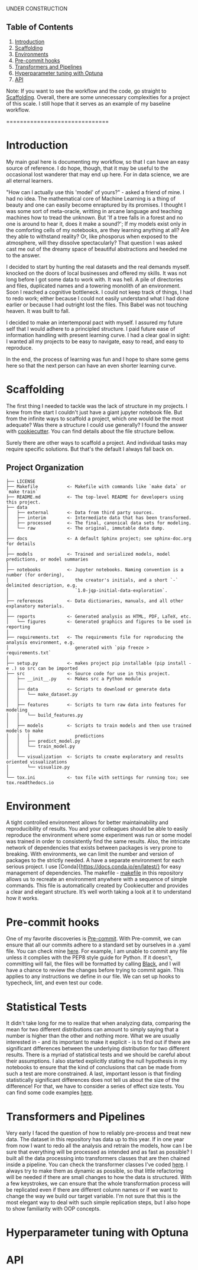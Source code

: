UNDER CONSTRUCTION

## Table of Contents

1. [Introduction](#Introduction)
2. [Scaffolding](#Scaffolding)
3. [Environments](#Environments)
4. [Pre-commit hooks](#pre-commit-hooks)
5. [Transformers and Pipelines](#Transformers-and-Pipelines)
6. [Hyperparameter tuning with Optuna](#Hyperparameter-tuning-with-Optuna)
7. [API](#API)

</small> Note: If you want to see the workflow and the code, go straight to [Scaffolding](#Scaffolding). Overall, there are some unnecessary complexities for a project of this scale. I still hope that it serves as an example of my baseline workflow.</small>

==============================

# Introduction

My main goal here is documenting my workflow, so that I can have an easy source of reference. I do hope, though, that it may be useful to the occasional lost wanderer that may end up here. For in data science, we are all eternal learners.

"How can I actually use this 'model' of yours?" - asked a friend of mine. I had no idea. The mathematical core of Machine Learning is a thing of beauty and one can easily become enraptured by its promises. I thought I was some sort of meta-oracle, writting in arcane language and teaching machines how to tread the unknown. But 'If a tree falls in a forest and no one is around to hear it, does it make a sound?'; If my models exist only in the comforting cells of my notebooks, are they learning anything at all? Are they able to withstand reality? Or, like phosporus when exposed to the atmosphere, will they dissolve spectacularly? That question I was asked cast me out of the dreamy space of beautiful abstractions and heeded me to the answer. 

I decided to start by hunting the real datasets and the real demands myself. knocked on the doors of local businesses and offered my skills. It was not long before I got some data to work with. It was hell. A pile of directories and files, duplicated names and a towering monolith of an environment. Soon I reached a cognitive bottleneck. I could not keep track of things, I had to redo work; either because I could not easily understand what I had done earlier or because I had outright lost the files. This Babel was not touching heaven. It was built to fall.

I decided to make an intertemporal pact with myself. I assured my future self that I would adhere to a principled structure. I paid future ease of information handling with present learning curve. I had a clear goal in sight: I wanted all my projects to be easy to navigate, easy to read, and easy to reproduce. 

In the end, the process of learning was fun and I hope to share some gems here so that the next person can have an even shorter learning curve. 

# Scaffolding 

The first thing I needed to tackle was the lack of structure in my projects. I knew from the start I couldn't just have a giant jupyter notebook file. But from the infinite ways to scaffold a project, which one would be the most adequate? Was there a structure I could use generally? I found the answer with [cookiecutter](https://drivendata.github.io/cookiecutter-data-science/). You can find details about the file structure bellow. 


Surely there are other ways to scaffold a project. And individual tasks may require specific solutions. But that's the default I always fall back on. 




Project Organization
------------

    ├── LICENSE
    ├── Makefile           <- Makefile with commands like `make data` or `make train`
    ├── README.md          <- The top-level README for developers using this project.
    ├── data
    │   ├── external       <- Data from third party sources.
    │   ├── interim        <- Intermediate data that has been transformed.
    │   ├── processed      <- The final, canonical data sets for modeling.
    │   └── raw            <- The original, immutable data dump.
    │
    ├── docs               <- A default Sphinx project; see sphinx-doc.org for details
    │
    ├── models             <- Trained and serialized models, model predictions, or model summaries
    │
    ├── notebooks          <- Jupyter notebooks. Naming convention is a number (for ordering),
    │                         the creator's initials, and a short `-` delimited description, e.g.
    │                         `1.0-jqp-initial-data-exploration`.
    │
    ├── references         <- Data dictionaries, manuals, and all other explanatory materials.
    │
    ├── reports            <- Generated analysis as HTML, PDF, LaTeX, etc.
    │   └── figures        <- Generated graphics and figures to be used in reporting
    │
    ├── requirements.txt   <- The requirements file for reproducing the analysis environment, e.g.
    │                         generated with `pip freeze > requirements.txt`
    │
    ├── setup.py           <- makes project pip installable (pip install -e .) so src can be imported
    ├── src                <- Source code for use in this project.
    │   ├── __init__.py    <- Makes src a Python module
    │   │
    │   ├── data           <- Scripts to download or generate data
    │   │   └── make_dataset.py
    │   │
    │   ├── features       <- Scripts to turn raw data into features for modeling
    │   │   └── build_features.py
    │   │
    │   ├── models         <- Scripts to train models and then use trained models to make
    │   │   │                 predictions
    │   │   ├── predict_model.py
    │   │   └── train_model.py
    │   │
    │   └── visualization  <- Scripts to create exploratory and results oriented visualizations
    │       └── visualize.py
    │
    └── tox.ini            <- tox file with settings for running tox; see tox.readthedocs.io


# Environment 

A tight controlled environment allows for better maintainability and reproducibility of results. You and your colleagues should be able to easily reproduce the environment where some experiment was run or some model was trained in order to consistently find the same results. Also, the intricate network of dependencies that exists between packages is very prone to breaking. With environments, we can limit the number and version of packages to the strictly needed. A have a separate environment for each serious project. I use [Conda]{https://docs.conda.io/en/latest/} for easy management of dependencies.
The makefile - [makefile](/Makefile) in this repository allows us to recreate an environment anywhere with a sequence of simple commands. This file is automatically created by Cookiecutter and provides a clear and elegant structure. It’s well worth taking a look at it to understand how it works.

# Pre-commit hooks
One of my favorite discoveries is [Pre-commit](https://pre-commit.com/). With Pre-commit, we can ensure that all our commits adhere to a standard set by ourselves in a .yaml file. You can check mine [here](/blob/main/.pre-commit-config.yaml). For example, I am unable to commit any file unless it complies with the PEP8 style guide for Python. If it doesn't, committing will fail, the files will be formatted by calling [Black](https://github.com/psf/black), and I will have a chance to review the changes before trying to commit again. This applies to any instructions we define in our file. We can set up hooks to typecheck, lint, and even test our code.

# Statistical Tests

It didn't take long for me to realize that when analyzing data, comparing the mean for two different distributions can amount to simply saying that a number is higher than the other and nothing more. What we are usually interested in - and its important to make it explicit - is to find out if there are significant differences between the underlying distribution for two different results. There is a myriad of statistical tests and we should be careful about their assumptions. I also started explicitly stating the null hypothesis in my notebooks to ensure that the kind of conclusions that can be made from such a test are more constrained. A last, important lesson is that finding statistically significant differences does not tell us about the size of the difference! For that, we have to consider a series of effect size tests. You can find some code examples [here](/blob/main/steam-analysis/notebooks/analysis/1.2-mvm-data-analysis.ipynb).

# Transformers and Pipelines
Very early I faced the question of how to reliably pre-process and treat new data. The dataset in this repository has data up to this year. If in one year from now I want to redo all the analysis and retrain the models, how can I be sure that everything will be processed as intended and as fast as possible? I built all the data processing into transformers classes that are then chained inside a pipeline. You can check the transformer classes I've coded [here](https://github.com/{username}/{repository}/blob/main/src/features/transformer_classes.py). I always try to make them as dynamic as possible, so that little refactoring will be needed if there are small changes to how the data is structured. With a few keystrokes, we can ensure that the whole transformation process will be replicated even if there are different column names or if we want to change the way we build our target variable. I'm not sure that this is the most elegant way to deal with such simple replication steps, but I also hope to show familiarity with OOP concepts. 

# Hyperparameter tuning with Optuna

# API
